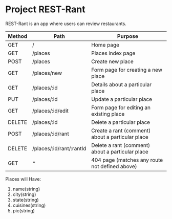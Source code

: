 # Project REST-Rant

REST-Rant is an app where users can review restaurants.

| Method      | Path        | Purpose   |
| ----------- | ----------- | --------- |
| GET         |      /      | Home page |
| GET         |      /places       | Places index page |
| POST        |      /places       | Create new place |
| GET         |      /places/new       | Form page for creating a new place |
| GET         |      /places/:id       | Details about a particular place |
| PUT         |      /places/:id       | Update a particular place |
| GET         |      /places/:id/edit       | Form page for editing an existing place |
| DELETE      |      /places/:id       | Delete a particular place |
| POST        |      /places/:id/rant       | Create a rant (comment) about a particular place |
| DELETE      |      /places/:id/rant/:rantId       | Delete a rant (comment) about a particular place |
| GET         |      *       | 404 page (matches any route not defined above) |

Places will Have:
1. name(string)
2. city(string)
3. state(string)
4. cuisines(string)
5. pic(string)
